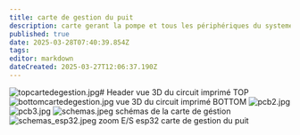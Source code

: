 ```yaml
---
title: carte de gestion du puit
description: carte gerant la pompe et tous les périphériques du systeme du puit
published: true
date: 2025-03-28T07:40:39.854Z
tags: 
editor: markdown
dateCreated: 2025-03-27T12:06:37.190Z
---
```


![topcartedegestion.jpg](/carte_de_gestion_du_puit/topcartedegestion.jpg)# Header
vue 3D du circuit imprimé TOP
![bottomcartedegestion.jpg](/carte_de_gestion_du_puit/bottomcartedegestion.jpg)
vue 3D du circuit imprimé BOTTOM
![pcb2.jpg](/carte_de_gestion_du_puit/pcb2.jpg)
![pcb3.jpg](/carte_de_gestion_du_puit/pcb3.jpg)
![schemas.jpeg](/carte_de_gestion_du_puit/schemas.jpeg)
schémas de la carte de géstion
![schemas_esp32.jpeg](/carte_de_gestion_du_puit/schemas_esp32.jpeg)
zoom E/S esp32 carte de gestion du puit